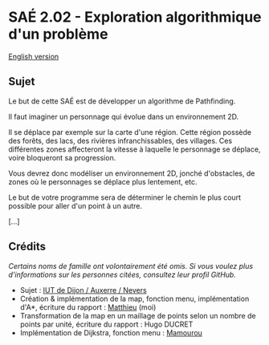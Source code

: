 # SAÉ 2.02 - Exploration algorithmique d'un problème

[English version](https://github.com/giroletm/uB-B1-SAE/tree/master/S2_02/README_en.md)

## Sujet

Le but de cette SAÉ est de développer un algorithme de Pathfinding.

Il faut imaginer un personnage qui évolue dans un environnement 2D.

Il se déplace par exemple sur la carte d'une région. Cette région possède des forêts, des lacs, des rivières infranchissables, des villages. Ces différentes zones affecteront la vitesse à laquelle le personnage se déplace, voire bloqueront sa progression.

Vous devrez donc modéliser un environnement 2D, jonché d'obstacles, de zones où le personnages se déplace plus lentement, etc.

Le but de votre programme sera de déterminer le chemin le plus court possible pour aller d'un point à un autre.

[...]

## Crédits

*Certains noms de famille ont volontairement été omis. Si vous voulez plus d'informations sur les personnes citées, consultez leur profil GitHub.*

- Sujet : [IUT de Dijon / Auxerre / Nevers](https://iutdijon.u-bourgogne.fr/www)
- Création & implémentation de la map, fonction menu, implémentation d'A*, écriture du rapport : [Matthieu](https://github.com/giroletm) (moi)
- Transformation de la map en un maillage de points selon un nombre de points par unité, écriture du rapport : Hugo DUCRET
- Implémentation de Dijkstra, fonction menu : [Mamourou](https://github.com/MrPikuniku)